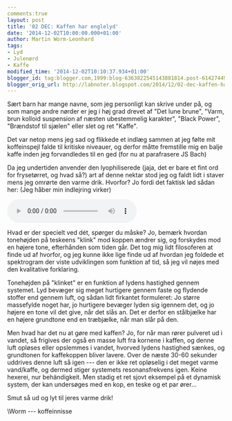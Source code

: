 ```yaml
---
comments:true
layout: post
title: '02 DEC: Kaffen har englelyd'
date: '2014-12-02T10:00:00.000+01:00'
author: Martin Worm-Leonhard
tags:
- Lyd
- Julenørd
- Kaffe
modified_time: '2014-12-02T10:10:37.934+01:00'
blogger_id: tag:blogger.com,1999:blog-6363822545143881814.post-6142744992353144264
blogger_orig_url: http://labnoter.blogspot.com/2014/12/02-dec-kaffen-har-englelyd.html
---
```


Sært barn har mange navne, som jeg personligt kan skrive under på, og
som mange andre nørder er jeg i høj grad drevet af "Det lune brune",
"Varm, brun kolloid suspension af næsten ubestemmelig karakter", "Black
Power", "Brændstof til sjælen" eller slet og ret "Kaffe".

Det var netop mens jeg sad og flikkede et indlæg sammen at jeg følte mit
koffeinspejl falde til kritiske niveauer, og derfor måtte fremstille mig
en balje kaffe inden jeg forvandledes til en ged (for nu at parafrasere
JS Bach)

Da jeg undertiden anvender den lyophiliserede (jaja, det er bare et fint
ord for frysetørret, og hvad så?) art af denne nektar stod jeg og faldt
lidt i staver mens jeg omrørte den varme drik. Hvorfor? Jo fordi det
faktisk lød sådan her: (Jeg håber min indlejring virker)

<audio controls="">  <source src="{{site.url}}/assets/Kaffe.wav"></source>  If you cannot see the audio controls, your browser does not support the audio element  </audio>

Hvad er der specielt ved dét, spørger du måske? Jo, bemærk hvordan
tonehøjden på teskeens "klink" mod koppen ændrer sig, og forskydes mod
en højere tone, efterhånden som tiden går. Det tog mig lidt filosoferen
at finde ud af hvorfor, og jeg kunne ikke lige finde ud af hvordan jeg
foldede et spektrogram der viste udviklingen som funktion af tid, så jeg
vil nøjes med den kvalitative forklaring.

Tonehøjden på "klinket" er en funktion af lydens hastighed gennem
systemet. Lyd bevæger sig meget hurtigere gennem faste og flydende
stoffer end gennem luft, og sådan lidt firkantet formuleret: Jo større
massefylde noget har, jo hurtigere bevæger lyden sig igennem det, og jo
højere en tone vil det give, når det slås an. Det er derfor en
stålbjælke har en højere grundtone end en træbjælke, når man slår på
den.

Men hvad har det nu at gøre med kaffen? Jo, for når man rører pulveret
ud i vandet, så frigives der også en masse luft fra kornene i kaffen, og
denne luft opløses eller opslemmes i vandet, hvorved lydens hastighed
sænkes, og grundtonen for kaffekoppen bliver lavere. Over de næste 30-60
sekunder uddrives denne luft så igen --- den er ikke ret opløselig i det
meget varme vand/kaffe, og dermed stiger systemets resonansfrekvens
igen. Keine hexerei, nur behändigkeit. Men stadig et ret sjovt eksempel
på et dynamisk system, der kan undersøges med en kop, en teske og et par
ører...

Smut så ud og lyt til jeres varme drik!

\\Worm --- koffeinnisse

